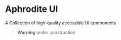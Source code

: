 # Aphrodite UI

A Collection of high-quality accessible UI components

> **Warning**
> under construction
